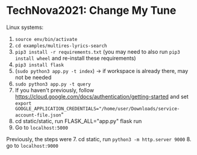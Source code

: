 # TechNova2021: Change My Tune

Linux systems:
1. `source env/bin/activate`
2. `cd examples/multires-lyrics-search`
3. `pip3 install -r requirements.txt` (you may need to also run `pip3 install wheel` and re-install these requirements)
4. `pip3 install flask`
5. (`sudo python3 app.py -t index`) -> if workspace is already there, may not be needed
6. `sudo python3 app.py -t query`
7. If you haven't previously, follow https://cloud.google.com/docs/authentication/getting-started and set `export GOOGLE_APPLICATION_CREDENTIALS="/home/user/Downloads/service-account-file.json`"
8. cd static/static, run FLASK_ALL="app.py" flask run
9. Go to `localhost:5000`

Previously, the steps were
7. cd static, run `python3 -m http.server 9000`
8. go to `localhost:9000`
